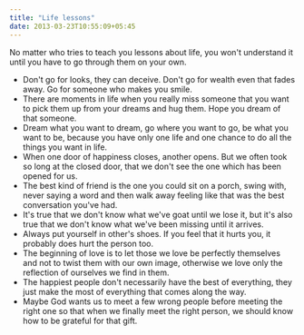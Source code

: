 ```yaml
---
title: "Life lessons"
date: 2013-03-23T10:55:09+05:45
---
```


No matter who tries to teach you lessons about life, you won't understand it until you have to go through them on your own.

* Don't go for looks, they can deceive. Don't go for wealth even that fades away. Go for someone who makes you smile.
* There are moments in life when you really miss someone that you want to pick them up from your dreams and hug them. Hope you dream of that someone.
* Dream what you want to dream, go where you want to go, be what you want to be, because you have only one life and one chance to do all the things you want in life.
* When one door of happiness closes, another opens. But we often took so long at the closed door, that we don't see the one which has been opened for us.
* The best kind of friend is the one you could sit on a porch, swing with, never saying a word and then walk away feeling like that was the best conversation you've had.
* It's true that we don't know what we've goat until we lose it, but it's also true that we don't know what we've been missing until it arrives.
* Always put yourself in other's shoes. If you feel that it hurts you, it probably does hurt the person too.
* The beginning of love is to let those we love be perfectly themselves and not to twist them with our own image, otherwise we love only the reflection of ourselves we find in them.
* The happiest people don't necessarily have the best of everything, they just make the most of everything that comes along the way.
* Maybe God wants us to meet a few wrong people before meeting the right one so that when we finally meet the right person, we should know how to be grateful for that gift.

